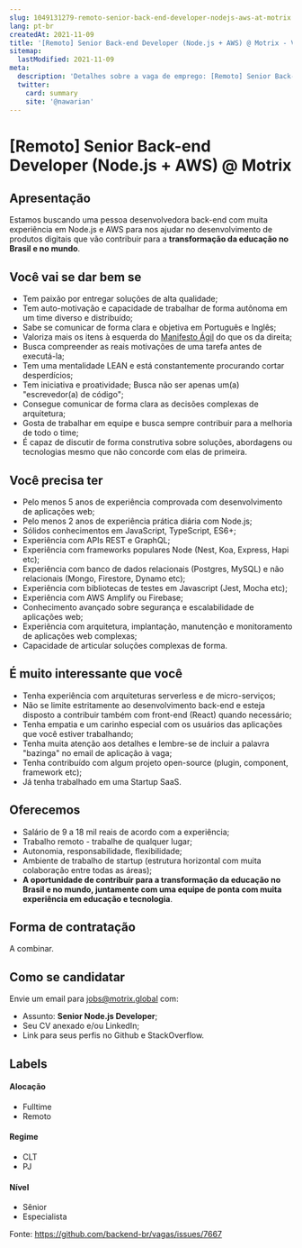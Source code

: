 ```yaml
---
slug: 1049131279-remoto-senior-back-end-developer-nodejs-aws-at-motrix
lang: pt-br
createdAt: 2021-11-09
title: '[Remoto] Senior Back-end Developer (Node.js + AWS) @ Motrix - Vaga de Emprego'
sitemap:
  lastModified: 2021-11-09
meta:
  description: 'Detalhes sobre a vaga de emprego: [Remoto] Senior Back-end Developer (Node.js + AWS) @ Motrix'
  twitter:
    card: summary
    site: '@nawarian'
---
```


# [Remoto] Senior Back-end Developer (Node.js + AWS) @ Motrix

## Apresentação

Estamos buscando uma pessoa desenvolvedora back-end com muita experiência em Node.js e AWS para nos ajudar no desenvolvimento de produtos digitais que vão contribuir para a **transformação da educação no Brasil e no mundo**.

## Você vai se dar bem se

- Tem paixão por entregar soluções de alta qualidade;
- Tem auto-motivação e capacidade de trabalhar de forma autônoma em um time diverso e distribuído;
- Sabe se comunicar de forma clara e objetiva em Português e Inglês;
- Valoriza mais os itens à esquerda do [Manifesto Ágil](https://agilemanifesto.org/) do que os da direita;
- Busca compreender as reais motivações de uma tarefa antes de executá-la;
- Tem uma mentalidade LEAN e está constantemente procurando cortar desperdícios;
- Tem iniciativa e proatividade; Busca não ser apenas um(a) "escrevedor(a) de código";
- Consegue comunicar de forma clara as decisões complexas de arquitetura;
- Gosta de trabalhar em equipe e busca sempre contribuir para a melhoria de todo o time;
- É capaz de discutir de forma construtiva sobre soluções, abordagens ou tecnologias mesmo que não concorde com elas de primeira.

## Você precisa ter

- Pelo menos 5 anos de experiência comprovada com desenvolvimento de aplicações web;
- Pelo menos 2 anos de experiência prática diária com Node.js;
- Sólidos conhecimentos em JavaScript, TypeScript, ES6+;
- Experiência com APIs REST e GraphQL;
- Experiência com frameworks populares Node (Nest, Koa, Express, Hapi etc);
- Experiência com banco de dados relacionais (Postgres, MySQL) e não relacionais (Mongo, Firestore, Dynamo etc);
- Experiência com bibliotecas de testes em Javascript (Jest, Mocha etc);
- Experiência com AWS Amplify ou Firebase;
- Conhecimento avançado sobre segurança e escalabilidade de aplicações web;
- Experiência com arquitetura, implantação, manutenção e monitoramento de aplicações web complexas;
- Capacidade de articular soluções complexas de forma.

## É muito interessante que você

- Tenha experiência com arquiteturas serverless e de micro-serviços;
- Não se limite estritamente ao desenvolvimento back-end e esteja disposto a contribuir também com front-end (React) quando necessário;
- Tenha empatia e um carinho especial com os usuários das aplicações que você estiver trabalhando;
- Tenha muita atenção aos detalhes e lembre-se de incluir a palavra "bazinga" no email de aplicação à vaga;
- Tenha contribuído com algum projeto open-source (plugin, component, framework etc);
- Já tenha trabalhado em uma Startup SaaS.

## Oferecemos

- Salário de 9 a 18 mil reais de acordo com a experiência;
- Trabalho remoto - trabalhe de qualquer lugar;
- Autonomia, responsabilidade, flexibilidade;
- Ambiente de trabalho de startup (estrutura horizontal com muita colaboração entre todas as áreas);
- **A oportunidade de contribuir para a transformação da educação no Brasil e no mundo, juntamente com uma equipe de ponta com muita experiência em educação e tecnologia**.

## Forma de contratação

A combinar.

## Como se candidatar

Envie um email para jobs@motrix.global com:
- Assunto: **Senior Node.js Developer**;
- Seu CV anexado e/ou LinkedIn;
- Link para seus perfis no Github e StackOverflow.

## Labels

#### Alocação
- Fulltime
- Remoto

#### Regime
- CLT
- PJ

#### Nível
- Sênior
- Especialista




Fonte: https://github.com/backend-br/vagas/issues/7667